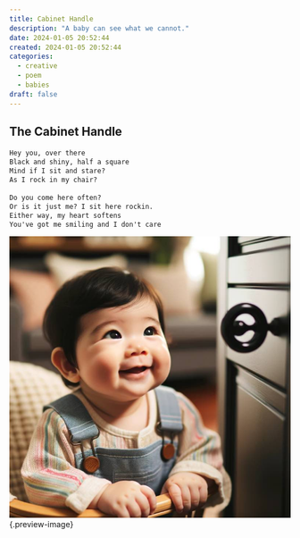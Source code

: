 ```yaml
---
title: Cabinet Handle
description: "A baby can see what we cannot."
date: 2024-01-05 20:52:44
created: 2024-01-05 20:52:44
categories:
  - creative
  - poem
  - babies
draft: false
---
```


## The Cabinet Handle

```
Hey you, over there
Black and shiny, half a square
Mind if I sit and stare?
As I rock in my chair?

Do you come here often?
Or is it just me? I sit here rockin.
Either way, my heart softens
You've got me smiling and I don't care
``` 

![Clearly, there is value in staring at a cabinet handle. Why can't adults see it?](../img/dalle-baby-staring-at-a-handle.jpeg){.preview-image}

